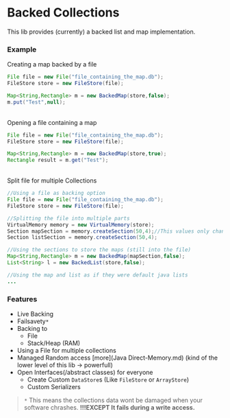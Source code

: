 # Backed Collections
This lib provides (currently) a backed list and map implementation.
### Example
Creating a map backed by a file
```java
File file = new File("file_containing_the_map.db");
FileStore store = new FileStore(file);

Map<String,Rectangle> m = new BackedMap(store,false);
m.put("Test",null);
```
<br>Opening a file containing a map
```java
File file = new File("file_containing_the_map.db");
FileStore store = new FileStore(file);

Map<String,Rectangle> m = new BackedMap(store,true);
Rectangle result = m.get("Test");
```
<br>
Split file for multiple Collections

````java
//Using a file as backing option
File file = new File("file_containing_the_map.db");
FileStore store = new FileStore(file);

//Splitting the file into multiple parts
VirtualMemory memory = new VirtualMemory(store);
Section mapSection = memory.createSection(50,4);//This values only change performance impact
Section listSection = memory.createSection(50,4);

//Using the sections to store the maps (still into the file)
Map<String,Rectangle> m = new BackedMap(mapSection,false);
List<String> l = new BackedList(store,false);

//Using the map and list as if they were default java lists
...
````

### Features
* Live Backing
* Failsavety`*`
* Backing to
    * File
    * Stack/Heap (RAM)
* Using a File for multiple collections
* Managed Random access [more](Java Direct-Memory.md) (kind of the lower level of this lib -> powerfull)
* Open Interfaces(/abstract classes) for everyone
    * Create Custom `DataStore`s (Like `FileStore` or `ArrayStore`)
    * Custom Serializers

> `*` This means the collections data wont be damaged when your software chrashes. <b>!!!EXCEPT It fails during a write access.</b>